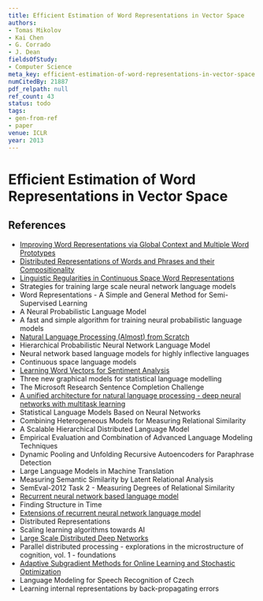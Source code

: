 ```yaml
---
title: Efficient Estimation of Word Representations in Vector Space
authors:
- Tomas Mikolov
- Kai Chen
- G. Corrado
- J. Dean
fieldsOfStudy:
- Computer Science
meta_key: efficient-estimation-of-word-representations-in-vector-space
numCitedBy: 21887
pdf_relpath: null
ref_count: 43
status: todo
tags:
- gen-from-ref
- paper
venue: ICLR
year: 2013
---
```


# Efficient Estimation of Word Representations in Vector Space

## References

- [Improving Word Representations via Global Context and Multiple Word Prototypes](./improving-word-representations-via-global-context-and-multiple-word-prototypes.md)
- [Distributed Representations of Words and Phrases and their Compositionality](./distributed-representations-of-words-and-phrases-and-their-compositionality.md)
- [Linguistic Regularities in Continuous Space Word Representations](./linguistic-regularities-in-continuous-space-word-representations.md)
- Strategies for training large scale neural network language models
- Word Representations - A Simple and General Method for Semi-Supervised Learning
- A Neural Probabilistic Language Model
- A fast and simple algorithm for training neural probabilistic language models
- [Natural Language Processing (Almost) from Scratch](./natural-language-processing-almost-from-scratch.md)
- Hierarchical Probabilistic Neural Network Language Model
- Neural network based language models for highly inflective languages
- Continuous space language models
- [Learning Word Vectors for Sentiment Analysis](./learning-word-vectors-for-sentiment-analysis.md)
- Three new graphical models for statistical language modelling
- The Microsoft Research Sentence Completion Challenge
- [A unified architecture for natural language processing - deep neural networks with multitask learning](./a-unified-architecture-for-natural-language-processing-deep-neural-networks-with-multitask-learning.md)
- Statistical Language Models Based on Neural Networks
- Combining Heterogeneous Models for Measuring Relational Similarity
- A Scalable Hierarchical Distributed Language Model
- Empirical Evaluation and Combination of Advanced Language Modeling Techniques
- Dynamic Pooling and Unfolding Recursive Autoencoders for Paraphrase Detection
- Large Language Models in Machine Translation
- Measuring Semantic Similarity by Latent Relational Analysis
- SemEval-2012 Task 2 - Measuring Degrees of Relational Similarity
- [Recurrent neural network based language model](./recurrent-neural-network-based-language-model.md)
- Finding Structure in Time
- [Extensions of recurrent neural network language model](./extensions-of-recurrent-neural-network-language-model.md)
- Distributed Representations
- Scaling learning algorithms towards AI
- [Large Scale Distributed Deep Networks](./large-scale-distributed-deep-networks.md)
- Parallel distributed processing - explorations in the microstructure of cognition, vol. 1 - foundations
- [Adaptive Subgradient Methods for Online Learning and Stochastic Optimization](./adaptive-subgradient-methods-for-online-learning-and-stochastic-optimization.md)
- Language Modeling for Speech Recognition of Czech
- Learning internal representations by back-propagating errors
